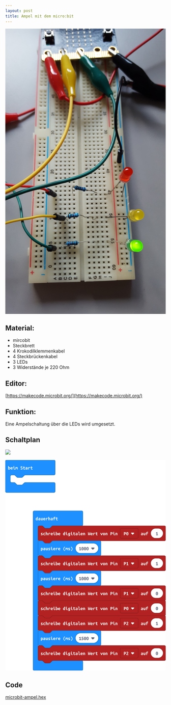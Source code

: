 ```yaml
---
layout: post
title: Ampel mit dem micro:bit
---
```


![](/images/20191225_123915.jpg)

## Material:

+ mircobit
+ Steckbrett
+ 4 Krokodilklemmenkabel
+ 4 Steckbrückenkabel
+ 3 LEDs
+ 3 Widerstände je 220 Ohm

## Editor:

[https://makecode.microbit.org/](https://makecode.microbit.org/)

## Funktion:

Eine Ampelschaltung über die LEDs wird umgesetzt.

## Schaltplan

![](/images/mircobit_ampel_großes_Steckbrett_Steckplatine.jpg)

![](/images/microbit-Screenshot_ampel.png)

## Code
[microbit-ampel.hex](/appendix/code/microbit-ampel.hex)

